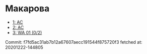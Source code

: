 # Макарова
- [1: AC](1.md)
- [2: AC](2.md)
- [3: WA 01 (0/2)](3.md)

Commit: f7fd5ac31ab7b12a67607aecc191544f875720f3
 fetched at: 20201222-144805
